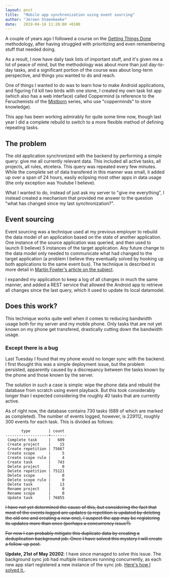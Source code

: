 ```yaml
---
layout: post
title:  "Mobile app synchronization using event sourcing"
author: "Jeroen Steenbeeke"
date:   2019-04-16 11:28:00 +0100
---
```

A couple of years ago I followed a course on the [Getting Things Done](https://en.wikipedia.org/wiki/Getting_Things_Done)
 methodology, after having struggled with prioritizing and even remembering stuff that needed doing.
 
As a result, I now have daily task lists of important stuff, and it's given me a lot of peace of mind, but the
methodology was about more than just day-to-day tasks, and a significant portion of the course was about long-term
perspective, and things you wanted to do and reach.

One of things I wanted to do was to learn how to make Android applications, and figuring I'd kill two birds
with one stone, I created my own task list app (which also has a web interface) called Coppermind (a reference
to the Feruchemists of the [Mistborn](https://en.wikipedia.org/wiki/Mistborn) series, who use "copperminds" to store knowledge).

This app has been working admirably for quite some time now, though last year I did a complete rebuild
to switch to a more flexible method of defining repeating tasks.

<!--more-->

## The problem

The old application synchronized with the backend by performing a simple query: give me all currently
relevant data. This included all active tasks, all projects, all rules, etcetera. This query was repeated
every few minutes. While the complete set of data transfered in this manner was small, it added up over a
span of 24 hours, easily eclipsing most other apps in data usage (the only exception was Youtube I believe).

What I wanted to do, instead of just ask my server to "give me everything", I instead created a mechanism
that provided me answer to the question "what has changed since my last synchronization?".

## Event sourcing

Event sourcing was a technique used at my previous employer to rebuild the data model of an application based on the state
of another application. One instance of the source application was queried, and then used to launch (I believe) 5 instances
of the target application. Any future change to the data model only needed to communicate what had changed to the target application
 (a problem I believe they eventually solved by hooking up both applications to the same event bus). The technique is described in more detail in [Martin Fowler's article on the subject](https://www.martinfowler.com/eaaDev/EventSourcing.html).
 
I expanded my application to keep a log of all changes in much the same manner, and added a REST service
that allowed the Android app to retrieve all changes since the last query, which it used to update its
local datamodel.

## Does this work?

This technique works quite well when it comes to reducing bandwidth usage both for my server and my mobile phone. Only tasks
that are not yet known on my phone get transfered, drastically cutting down the bandwidth usage.

### Except there is a bug

Last Tuesday I found that my phone would no longer sync with the backend. I first thought this was a simple deployment issue,
but the problem persisted, apparently caused by a discrepancy between the tasks known by the phone and those known by the server.

The solution in such a case is simple: wipe the phone data and rebuild the database from scratch using event playback. But this
took considerably longer than I expected considering the roughly 40 tasks that are currently active.

As of right now, the database contains 730 tasks (689 of which are marked as completed). The number of events logged, however,
is 229112, roughly 300 events for each task. This is divided as follows:

```
       type        | count 
-------------------+-------
 Complete task     |   689
 Create project    |    15
 Create repetition | 75667
 Create scope      |     5
 Create scope rule |     4
 Create task       |   743
 Delete project    |     0
 Delete repetition | 75121
 Delete scope      |     0
 Delete scope rule |     0
 Delete task       |    13
 Rename project    |     0
 Rename scope      |     0
 Update task       | 76855

```

~~I have not yet determined the cause of this, but considering the fact that most of the events logged
 are updates (a repetition is updated by deleting the old one and creating a new one), I suspect the
 app may be registering its updates more than once (perhaps a concurrency issue?).~~
 
~~For now I can probably mitigate this duplicate data by creating a deduplication background job. Once
 I have solved this mystery I will create a follow-up post.~~
 
 **Update, 21st of May 20202**: I have since managed to solve this issue. The background sync job had multiple instances
  running concurrently, as each new app start registered a new instance of the sync job. [Here's how I solved it.](/2020/05/21/background-sync-in-android.html).
